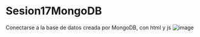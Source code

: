 # Sesion17MongoDB
Conectarse a la base de datos creada por MongoDB, con html y js
![image](https://user-images.githubusercontent.com/116766527/208201849-b1eb771d-c230-4bed-a48a-d3a2a8ad54e7.png)

